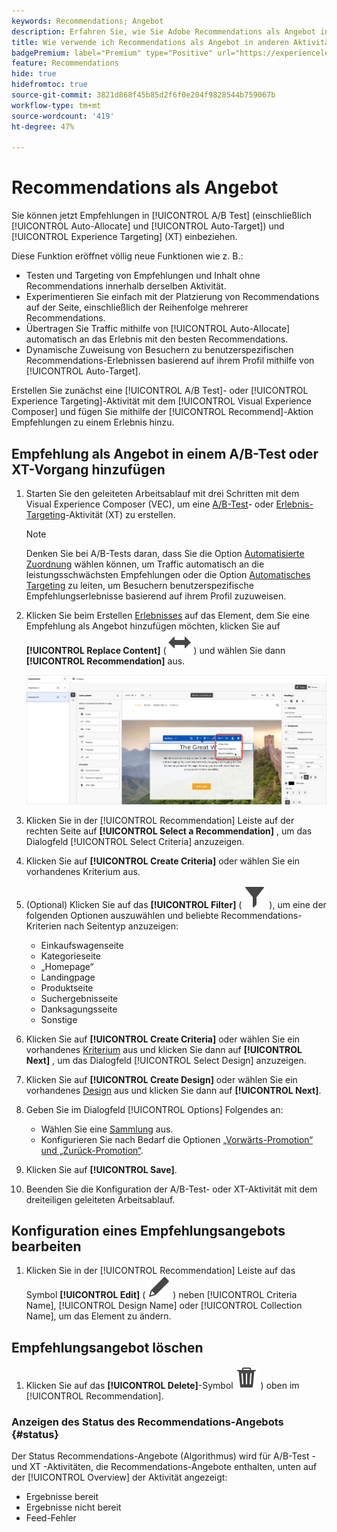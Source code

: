 ```yaml
---
keywords: Recommendations; Angebot
description: Erfahren Sie, wie Sie Adobe Recommendations als Angebot in A/B-Test-Aktivitäten (einschließlich automatischer Zuordnung und automatischen Targetings) und Erlebnis-Targeting(XT)-Aktivitäten nutzen.
title: Wie verwende ich Recommendations als Angebot in anderen Aktivitätstypen?
badgePremium: label="Premium" type="Positive" url="https://experienceleague.adobe.com/docs/target/using/introduction/intro.html?lang=de#premium newtab=true" tooltip="Hier finden Sie Informationen zum Lieferumfang von Target Premium."
feature: Recommendations
hide: true
hidefromtoc: true
source-git-commit: 3821d868f45b85d2f6f0e204f9828544b759067b
workflow-type: tm+mt
source-wordcount: '419'
ht-degree: 47%

---
```


# Recommendations als Angebot

Sie können jetzt Empfehlungen in [!UICONTROL A/B Test] (einschließlich [!UICONTROL Auto-Allocate] und [!UICONTROL Auto-Target]) und [!UICONTROL Experience Targeting] (XT) einbeziehen.

Diese Funktion eröffnet völlig neue Funktionen wie z. B.:

* Testen und Targeting von Empfehlungen und Inhalt ohne Recommendations innerhalb derselben Aktivität.
* Experimentieren Sie einfach mit der Platzierung von Recommendations auf der Seite, einschließlich der Reihenfolge mehrerer Recommendations.
* Übertragen Sie Traffic mithilfe von [!UICONTROL Auto-Allocate] automatisch an das Erlebnis mit den besten Recommendations.
* Dynamische Zuweisung von Besuchern zu benutzerspezifischen Recommendations-Erlebnissen basierend auf ihrem Profil mithilfe von [!UICONTROL Auto-Target].

Erstellen Sie zunächst eine [!UICONTROL A/B Test]- oder [!UICONTROL Experience Targeting]-Aktivität mit dem [!UICONTROL Visual Experience Composer] und fügen Sie mithilfe der [!UICONTROL Recommend]-Aktion Empfehlungen zu einem Erlebnis hinzu.

## Empfehlung als Angebot in einem A/B-Test oder XT-Vorgang hinzufügen

1. Starten Sie den geleiteten Arbeitsablauf mit drei Schritten mit dem Visual Experience Composer (VEC), um eine [A/B-Test](/help/main/c-activities/t-test-ab/t-test-create-ab/test-create-ab.md)- oder [Erlebnis-Targeting](/help/main/c-activities/t-experience-target/t-xt-create/xt-create.md)-Aktivität (XT) zu erstellen.

   >[!NOTE]
   >
   >Denken Sie bei A/B-Tests daran, dass Sie die Option [Automatisierte Zuordnung](/help/main/c-activities/automated-traffic-allocation/automated-traffic-allocation.md) wählen können, um Traffic automatisch an die leistungsschwächsten Empfehlungen oder die Option [Automatisches Targeting](/help/main/c-activities/auto-target/auto-target-to-optimize.md) zu leiten, um Besuchern benutzerspezifische Empfehlungserlebnisse basierend auf ihrem Profil zuzuweisen.

1. Klicken Sie beim Erstellen [Erlebnisses](/help/main/c-experiences/c-visual-experience-composer/viztarget-options.md) auf das Element, dem Sie eine Empfehlung als Angebot hinzufügen möchten, klicken Sie auf **[!UICONTROL Replace Content]** ( ![Symbol „Inhalt ersetzen](/help/main/assets/icons/Switch.svg) ) und wählen Sie dann **[!UICONTROL Recommendation]** aus.

   ![Empfehlung als Angebot einfügen](/help/main/c-recommendations/t-create-recs-activity/assets/recs-as-offer.png)

1. Klicken Sie in der [!UICONTROL Recommendation] Leiste auf der rechten Seite auf **[!UICONTROL Select a Recommendation]** , um das Dialogfeld [!UICONTROL Select Criteria] anzuzeigen.

1. Klicken Sie auf **[!UICONTROL Create Criteria]** oder wählen Sie ein vorhandenes Kriterium aus.

1. (Optional) Klicken Sie auf das **[!UICONTROL Filter]** ( ![Filtersymbol](/help/main/assets/icons/Filter.svg) ), um eine der folgenden Optionen auszuwählen und beliebte Recommendations-Kriterien nach Seitentyp anzuzeigen:

   * Einkaufswagenseite
   * Kategorieseite
   * „Homepage“
   * Landingpage
   * Produktseite
   * Suchergebnisseite
   * Danksagungsseite
   * Sonstige

1. Klicken Sie auf **[!UICONTROL Create Criteria]** oder wählen Sie ein vorhandenes [Kriterium](/help/main/c-recommendations/c-algorithms/algorithms.md) aus und klicken Sie dann auf **[!UICONTROL Next]** , um das Dialogfeld [!UICONTROL Select Design] anzuzeigen.

1. Klicken Sie auf **[!UICONTROL Create Design]** oder wählen Sie ein vorhandenes [Design](/help/main/c-recommendations/c-design-overview/design-overview.md) aus und klicken Sie dann auf **[!UICONTROL &#x200B; Next]**.

1. Geben Sie im Dialogfeld [!UICONTROL Options] Folgendes an:

   * Wählen Sie eine [Sammlung](/help/main/c-recommendations/c-products/collections.md) aus.
   * Konfigurieren Sie nach Bedarf die Optionen [„Vorwärts-Promotion“ und „Zurück-Promotion“](/help/main/c-recommendations/t-create-recs-activity/adding-promotions.md).

1. Klicken Sie auf **[!UICONTROL Save]**.
1. Beenden Sie die Konfiguration der A/B-Test- oder XT-Aktivität mit dem dreiteiligen geleiteten Arbeitsablauf.

## Konfiguration eines Empfehlungsangebots bearbeiten

1. Klicken Sie in der [!UICONTROL Recommendation] Leiste auf das Symbol **[!UICONTROL Edit]** ( ![Bearbeiten](/help/main/assets/icons/Edit.svg) ) neben [!UICONTROL Criteria Name], [!UICONTROL Design Name] oder [!UICONTROL Collection Name], um das Element zu ändern.

## Empfehlungsangebot löschen

1. Klicken Sie auf das **[!UICONTROL Delete]**-Symbol ![Löschsymbol](/help/main/assets/icons/Delete.svg) ) oben im [!UICONTROL Recommendation].

### Anzeigen des Status des Recommendations-Angebots {#status}

Der Status Recommendations-Angebote (Algorithmus) wird für A/B-Test - und XT -Aktivitäten, die Recommendations-Angebote enthalten, unten auf der [!UICONTROL Overview] der Aktivität angezeigt:

* Ergebnisse bereit
* Ergebnisse nicht bereit
* Feed-Fehler
